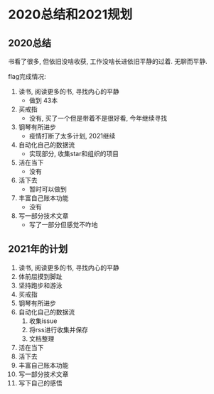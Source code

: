 # 2020总结和2021规划

## 2020总结

书看了很多, 但依旧没啥收获, 工作没啥长进依旧平静的过着. 无聊而平静.

flag完成情况:
1. 读书, 阅读更多的书, 寻找内心的平静
    * 做到 43本
2. 买戒指
    * 没有, 买了一个但是带着不是很好看, 今年继续寻找
3. 钢琴有所进步
    * 疫情打断了太多计划, 2021继续
4. 自动化自己的数据流
    * 实现部分, 收集star和组织的项目
5. 活在当下
    * 没有
6. 活下去
    * 暂时可以做到
7. 丰富自己账本功能
    * 没有
8. 写一部分技术文章
    * 写了一部分但感觉不咋地

## 2021年的计划
1. 读书, 阅读更多的书, 寻找内心的平静
2. 体前屈摸到脚趾
3. 坚持跑步和游泳
4. 买戒指
5. 钢琴有所进步
6. 自动化自己的数据流
    1. 收集issue
    2. 将rss进行收集并保存
    3. 文档整理
7. 活在当下
8. 活下去
9. 丰富自己账本功能
10. 写一部分技术文章
11. 写下自己的感悟
